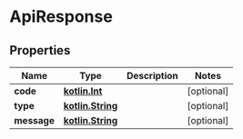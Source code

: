 # ApiResponse

## Properties
Name | Type | Description | Notes
------------ | ------------- | ------------- | -------------
**code** | [**kotlin.Int**](.md) |  |  [optional]
**type** | [**kotlin.String**](.md) |  |  [optional]
**message** | [**kotlin.String**](.md) |  |  [optional]
